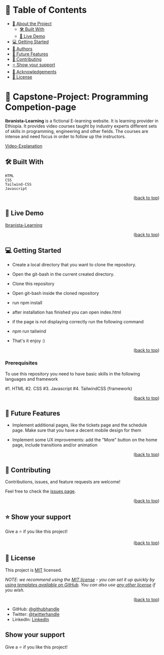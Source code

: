 <a name="readme-top"></a>

<!-- TABLE OF CONTENTS -->

# 📗 Table of Contents

- [📖 About the Project](#about-project)
  - [🛠 Built With](#built-with)
  - [🚀 Live Demo](#live-demo)
- [💻 Getting Started](#getting-started)
- [👥 Authors](#authors)
- [🔭 Future Features](#future-features)
- [🤝 Contributing](#contributing)
- [⭐️ Show your support](#support)
- [🙏 Acknowledgements](#acknowledgements)
- [📝 License](#license)

<!-- PROJECT DESCRIPTION -->

# 📖 Capstone-Project: Programming Competion-page <a name="about-project"></a>

**Ibranista-Learning** is a fictional E-learning website. It is learning provider in Ethiopia. It provides video courses taught by industry experts different sets of skills in programming, engineering and other fields. The courses are intense and need focus in order to follow up the instructors.

[Video-Explanation]()

## 🛠 Built With <a name="built-with"></a>
    HTML
    CSS
    Tailwind-CSS
    Javascript


<p align="right">(<a href="#readme-top">back to top</a>)</p>

<!-- LIVE DEMO -->

## 🚀 Live Demo <a name="Ibranista-Learning"></a>

[Ibranista-Learning](https://lucash2022.github.io/Capstone-Project-Competition-page/)

<p align="right">(<a href="#readme-top">back to top</a>)</p>


<!-- GETTING STARTED -->

## 💻 Getting Started <a name="getting-started"></a>

- Create a local directory that you want to clone the repository.

- Open the git-bash in the current created directory.

- Clone this repository

- Open git-bash inside the cloned repository

- run npm install

- after installation has finished you can open index.html

- if the page is not displaying correctly run the following command

- npm run tailwind

- That's it enjoy :)

<p align="right">(<a href="#readme-top">back to top</a>)</p>

### Prerequisites

To use this repository you need to have basic skills in the following languages and framework

#1. HTML
#2. CSS
#3. Javascript
#4. TailwindCSS (framework)

<p align="right">(<a href="#readme-top">back to top</a>)</p>

<!-- FUTURE FEATURES -->

## 🔭 Future Features <a name="future-features"></a>

- Implement additional pages, like the tickets page and the schedule page. Make sure that you have a decent mobile design for them

- Implement some UX improvements: add the "More" button on the home page, include transitions and/or animation

<p align="right">(<a href="#readme-top">back to top</a>)</p>

<!-- CONTRIBUTING -->

## 🤝 Contributing <a name="contributing"></a>

Contributions, issues, and feature requests are welcome!

Feel free to check the [issues page](https://github.com/).

<p align="right">(<a href="#readme-top">back to top</a>)</p>

<!-- SUPPORT -->

## ⭐️ Show your support <a name="support"></a>

Give a ⭐️ if you like this project!

<p align="right">(<a href="#readme-top">back to top</a>)</p>

<!-- LICENSE -->

## 📝 License <a name="license"></a>

This project is [MIT](./LICENSE) licensed.

_NOTE: we recommend using the [MIT license](https://choosealicense.com/licenses/mit/) - you can set it up quickly by [using templates available on GitHub](https://docs.github.com/en/communities/setting-up-your-project-for-healthy-contributions/adding-a-license-to-a-repository). You can also use [any other license](https://choosealicense.com/licenses/) if you wish._

<p align="right">(<a href="#readme-top">back to top</a>)</p>

- GitHub: [@githubhandle](https://github.com/ibranista)
- Twitter: [@twitterhandle](https://twitter.com/ibranista9)
- LinkedIn: [LinkedIn](https://linkedin.com/in/ibranista)

## Show your support

Give a ⭐️ if you like this project!
